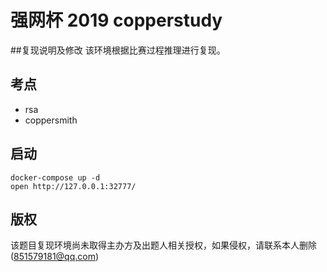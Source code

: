 # 强网杯 2019 copperstudy

##复现说明及修改
该环境根据比赛过程推理进行复现。

## 考点

- rsa
- coppersmith


## 启动

	docker-compose up -d
	open http://127.0.0.1:32777/


## 版权

该题目复现环境尚未取得主办方及出题人相关授权，如果侵权，请联系本人删除(851579181@qq.com)
